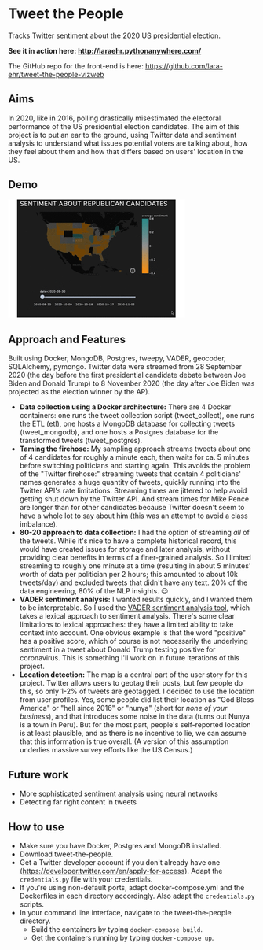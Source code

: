 # Tweet the People

Tracks Twitter sentiment about the 2020 US presidential election.

**See it in action here: http://laraehr.pythonanywhere.com/**

The GitHub repo for the front-end is here: https://github.com/lara-ehr/tweet-the-people-vizweb

## Aims

In 2020, like in 2016, polling drastically misestimated the electoral performance of the US presidential election candidates. The aim of this project is to put an ear to the ground, using Twitter data and sentiment analysis to understand what issues potential voters are talking about, how they feel about them and how that differs based on users' location in the US.

## Demo

![Election tweet sentiment plot demo](demo_tweetviz.gif)

## Approach and Features

Built using Docker, MongoDB, Postgres, tweepy, VADER, geocoder, SQLAlchemy, pymongo. Twitter data were streamed from 28 September 2020 (the day before the first presidential candidate debate between Joe Biden and Donald Trump) to 8 November 2020 (the day after Joe Biden was projected as the election winner by the AP). 

- **Data collection using a Docker architecture:** There are 4 Docker containers: one runs the tweet collection script (tweet_collect), one runs the ETL (etl), one hosts a MongoDB database for collecting tweets (tweet_mongodb), and one hosts a Postgres database for the transformed tweets (tweet_postgres).
- **Taming the firehose:** My sampling approach streams tweets about one of 4 candidates for roughly a minute each, then waits for ca. 5 minutes before switching politicians and starting again. This avoids the problem of the "Twitter firehose:" streaming tweets that contain 4 politicians' names generates a huge quantity of tweets, quickly running into the Twitter API's rate limitations. Streaming times are jittered to help avoid getting shut down by the Twitter API. And stream times for Mike Pence are longer than for other candidates because Twitter doesn't seem to have a whole lot to say about him (this was an attempt to avoid a class imbalance).
- **80-20 approach to data collection:** I had the option of streaming *all* of the tweets. While it's nice to have a complete historical record, this would have created issues for storage and later analysis, without providing clear benefits in terms of a finer-grained analysis. So I limited streaming to roughly one minute at a time (resulting in about 5 minutes' worth of data per politician per 2 hours; this amounted to about 10k tweets/day) and excluded tweets that didn't have any text. 20% of the data engineering, 80% of the NLP insights. :wink:
- **VADER sentiment analysis:** I wanted results quickly, and I wanted them to be interpretable. So I used the [VADER sentiment analysis tool](https://github.com/cjhutto/vaderSentiment), which takes a lexical approach to sentiment analysis. There's some clear limitations to lexical approaches: they have a limited ability to take context into account. One obvious example is that the word "positive" has a positive score, which of course is not necessarily the underlying sentiment in a tweet about Donald Trump testing positive for coronavirus. This is something I'll work on in future iterations of this project.
- **Location detection:** The map is a central part of the user story for this project. Twitter allows users to geotag their posts, but few people do this, so only 1-2% of tweets are geotagged. I decided to use the location from user profiles. Yes, some people did list their location as "God Bless America" or "hell since 2016" or "nunya" (short for *none of your business*), and that introduces some noise in the data (turns out Nunya is a town in Peru). But for the most part, people's self-reported location is at least plausible, and as there is no incentive to lie, we can assume that this information is true overall. (A version of this assumption underlies massive survey efforts like the US Census.)

## Future work

- More sophisticated sentiment analysis using neural networks
- Detecting far right content in tweets

## How to use

- Make sure you have Docker, Postgres and MongoDB installed.
- Download tweet-the-people.
- Get a Twitter developer account if you don't already have one (https://developer.twitter.com/en/apply-for-access). Adapt the `credentials.py` file with your credentials.
- If you're using non-default ports, adapt docker-compose.yml and the Dockerfiles in each directory accordingly. Also adapt the `credentials.py` scripts.
- In your command line interface, navigate to the tweet-the-people directory.
  - Build the containers by typing `docker-compose build`. 
  - Get the containers running by typing `docker-compose up`.
